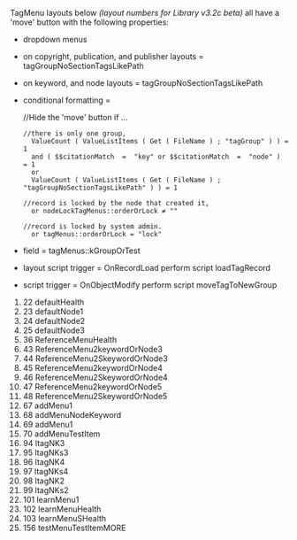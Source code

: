 TagMenu layouts below *(layout numbers for Library v3.2c beta)* all have a 'move' button with the following properties:

* dropdown menus
 * on copyright, publication, and publisher layouts =
 tagGroupNoSectionTagsLikePath
 * on keyword, and node layouts =
 tagGroupNoSectionTagsLikePath
* conditional formatting =


    //Hide the 'move' button if ...

      //there is only one group,
        ValueCount ( ValueListItems ( Get ( FileName ) ; "tagGroup" ) ) = 1
        and ( $$citationMatch  =  "key" or $$citationMatch  =  "node" )  = 1
        or
        ValueCount ( ValueListItems ( Get ( FileName ) ; "tagGroupNoSectionTagsLikePath" ) ) = 1

      //record is locked by the node that created it,
        or nodeLockTagMenus::orderOrLock ≠ ""

      //record is locked by system admin.
        or tagMenus::orderOrLock = "lock"

 * field = tagMenus::kGroupOrTest
 * layout script trigger = OnRecordLoad perform script loadTagRecord
 * script trigger = OnObjectModify perform script moveTagToNewGroup


1.  22 defaultHealth
1.  23 defaultNode1
1.  24 defaultNode2
1.  25 defaultNode3
1.  36 ReferenceMenuHealth
6.	43 ReferenceMenu2keywordOrNode3
7.	44 ReferenceMenu2SkeywordOrNode3
6.	45 ReferenceMenu2keywordOrNode4
7.	46 ReferenceMenu2SkeywordOrNode4
6.	47 ReferenceMenu2keywordOrNode5
7.	48 ReferenceMenu2SkeywordOrNode5
8.	67 addMenu1
9.	68 addMenuNodeKeyword
10.	69 addMenu1
11.	70 addMenuTestItem
11.	94 ltagNK3
11.	95 ltagNKs3
11.	96 ltagNK4
11.	97 ltagNKs4
11.	98 ltagNK2
11.	99 ltagNKs2
11.	101 learnMenu1
11.	102 learnMenuHealth
11.	103 learnMenuSHealth
11.	156 testMenuTestItemMORE
